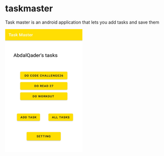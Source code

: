 # taskmaster

Task master is an android application that lets you add tasks and save them


<img src="screenshot/Screenshot_2.jpg" width ="250px" height="400px">